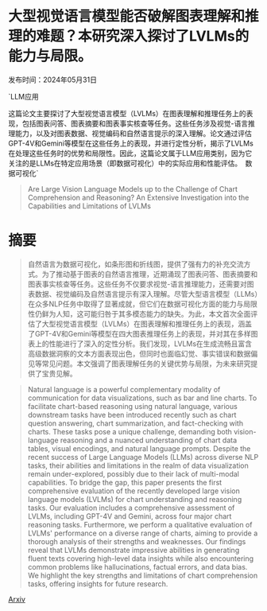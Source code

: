 # 大型视觉语言模型能否破解图表理解和推理的难题？本研究深入探讨了LVLMs的能力与局限。

发布时间：2024年05月31日

`LLM应用

这篇论文主要探讨了大型视觉语言模型（LVLMs）在图表理解和推理任务上的表现，包括图表问答、图表摘要和图表事实核查等任务。这些任务涉及视觉-语言推理能力，以及对图表数据、视觉编码和自然语言提示的深入理解。论文通过评估GPT-4V和Gemini等模型在这些任务上的表现，并进行定性分析，揭示了LVLMs在处理这些任务时的优势和局限性。因此，这篇论文属于LLM应用类别，因为它关注的是LLMs在特定应用场景（即数据可视化）中的实际应用和性能评估。` `数据可视化`

> Are Large Vision Language Models up to the Challenge of Chart Comprehension and Reasoning? An Extensive Investigation into the Capabilities and Limitations of LVLMs

# 摘要

> 自然语言为数据可视化，如条形图和折线图，提供了强有力的补充交流方式。为了推动基于图表的自然语言推理，近期涌现了图表问答、图表摘要和图表事实核查等任务。这些任务不仅要求视觉-语言推理能力，还需要对图表数据、视觉编码及自然语言提示有深入理解。尽管大型语言模型（LLMs）在众多NLP任务中取得了显著成就，但它们在数据可视化方面的能力与局限性仍鲜为人知，这可能归咎于其多模态能力的缺失。为此，本文首次全面评估了大型视觉语言模型（LVLMs）在图表理解和推理任务上的表现，涵盖了GPT-4V和Gemini等模型在四大图表推理任务上的表现，并对其在多样图表上的性能进行了深入的定性分析。我们发现，LVLMs在生成流畅且富含高级数据洞察的文本方面表现出色，但同时也面临幻觉、事实错误和数据偏见等常见问题。本文强调了图表理解任务的关键优势与局限，为未来研究提供了宝贵见解。

> Natural language is a powerful complementary modality of communication for data visualizations, such as bar and line charts. To facilitate chart-based reasoning using natural language, various downstream tasks have been introduced recently such as chart question answering, chart summarization, and fact-checking with charts. These tasks pose a unique challenge, demanding both vision-language reasoning and a nuanced understanding of chart data tables, visual encodings, and natural language prompts. Despite the recent success of Large Language Models (LLMs) across diverse NLP tasks, their abilities and limitations in the realm of data visualization remain under-explored, possibly due to their lack of multi-modal capabilities. To bridge the gap, this paper presents the first comprehensive evaluation of the recently developed large vision language models (LVLMs) for chart understanding and reasoning tasks. Our evaluation includes a comprehensive assessment of LVLMs, including GPT-4V and Gemini, across four major chart reasoning tasks. Furthermore, we perform a qualitative evaluation of LVLMs' performance on a diverse range of charts, aiming to provide a thorough analysis of their strengths and weaknesses. Our findings reveal that LVLMs demonstrate impressive abilities in generating fluent texts covering high-level data insights while also encountering common problems like hallucinations, factual errors, and data bias. We highlight the key strengths and limitations of chart comprehension tasks, offering insights for future research.

[Arxiv](https://arxiv.org/abs/2406.00257)